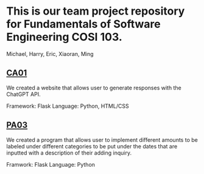 # This is our team project repository for Fundamentals of Software Engineering COSI 103. 
Michael, Harry, Eric, Xiaoran, Ming
## [CA01](ca01) 
We created a website that allows user to generate responses with the ChatGPT API. 

Framework: Flask
Language: Python, HTML/CSS
## [PA03](pa03)
We created a program that allows user to implement different amounts to be labeled under different categories to be put under the dates that are inputted with a description of their adding inquiry.

Framwork: Flask
Language: Python

